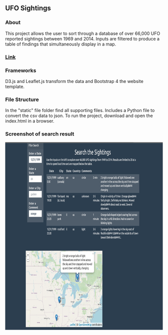 ## UFO Sightings 

### About
This project allows the user to sort through a database of over 66,000 UFO reported sightings
between 1969 and 2014. Inputs are filtered to produce a table of findings that simultaneously display in a map.

### <a href="https://sherirosalia.github.io/ufo_sightings/">Link</a>
### Frameworks
D3.js and Leaflet.js transform the data and Bootstrap 4 the website template. 

### File Structure
In the "static" file folder find all supporting files.
Includes a Python file to convert the csv data to json.
To run the project, download and open the index.html in a browser.

### Screenshot of search result
<img height="600" alt="1999 Orange Comment" src="images/filter_map_sightings.png">
